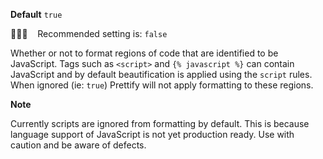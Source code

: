 **Default** `true`

💁🏽‍♀️ &nbsp;&nbsp; Recommended setting is: `false`

Whether or not to format regions of code that are identified to be JavaScript. Tags such as `<script>` and `{% javascript %}` can contain JavaScript and by default beautification is applied using the `script` rules. When ignored (ie: `true`) Prettify will not apply formatting to these regions.

**Note**

Currently scripts are ignored from formatting by default. This is because language support of JavaScript is not yet production ready. Use with caution and be aware of defects.
